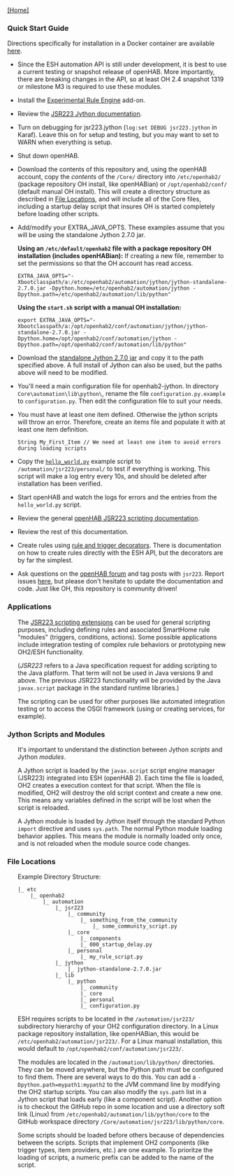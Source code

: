 [[Home]](README.md)

### Quick Start Guide

Directions specifically for installation in a Docker container are available [here](Docker.md).

- Since the ESH automation API is still under development, it is best to use a current testing or snapshot release of openHAB. 
More importantly, there are breaking changes in the API, so at least OH 2.4 snapshot 1319 or milestone M3 is required to use these modules.
- Install the [Experimental Rule Engine](https://www.openhab.org/docs/configuration/rules-ng.html) add-on.
- Review the [JSR223 Jython documentation](https://www.openhab.org/docs/configuration/jsr223-jython.html).
- Turn on debugging for jsr223.jython (`log:set DEBUG jsr223.jython` in Karaf). Leave this on for setup and testing, but you may want to set to WARN when everything is setup.
- Shut down openHAB.
- Download the contents of this repository and, using the openHAB account, copy the _contents_ of the `/Core/` directory into `/etc/openhab2/` (package repository OH install, like openHABian) or `/opt/openhab2/conf/` (default manual OH install). 
This will create a directory structure as described in [File Locations](#file-locations), and will include all of the Core files, including a startup delay script that insures OH is started completely before loading other scripts.
- Add/modify your EXTRA_JAVA_OPTS. 
These examples assume that you will be using the standalone Jython 2.7.0 jar. 

    **Using an `/etc/default/openhab2` file with a package repository OH installation (includes openHABian):**
    If creating a new file, remember to set the permissions so that the OH account has read access.
    ```
    EXTRA_JAVA_OPTS="-Xbootclasspath/a:/etc/openhab2/automation/jython/jython-standalone-2.7.0.jar -Dpython.home=/etc/openhab2/automation/jython -Dpython.path=/etc/openhab2/automation/lib/python"
    ```
    **Using the `start.sh` script with a manual OH installation:**
    ```
    export EXTRA_JAVA_OPTS="-Xbootclasspath/a:/opt/openhab2/conf/automation/jython/jython-standalone-2.7.0.jar -Dpython.home=/opt/openhab2/conf/automation/jython -Dpython.path=/opt/openhab2/conf/automation/lib/python"
    ```
- Download the [standalone Jython 2.7.0 jar](http://www.jython.org/downloads.html) and copy it to the path specified above. 
A full install of Jython can also be used, but the paths above will need to be modified.

- You'll need a main configuration file for openhab2-jython. In directory `Core\automation\lib\python\`, rename the file `configuration.py.example` to `configuration.py`. Then edit the configuration file to suit your needs.
- You must have at least one item defined. Otherwise the jython scripts will throw an error. Therefore, create an items file and populate it with at least one item definition.
    ```
    String My_First_Item // We need at least one item to avoid errors during loading scripts
    ```
- Copy the [`hello_world.py`](/Script%20Examples/hello_world.py) example script to `/automation/jsr223/personal/` to test if everything is working. 
This script will make a log entry every 10s, and should be deleted after installation has been verified.
- Start openHAB and watch the logs for errors and the entries from the `hello_world.py` script.
- Review the general [openHAB JSR223 scripting documentation](https://www.openhab.org/docs/configuration/jsr223.html).
- Review the rest of this documentation.
- Create rules using [rule and trigger decorators](Defining-Rules.md#rule-and-trigger-decorators). 
There is documentation on how to create rules directly with the ESH API, but the decorators are by far the simplest.
- Ask questions on the [openHAB forum](https://community.openhab.org/tags/jsr223) and tag posts with `jsr223`. Report issues [here](https://github.com/OH-Jython-Scripters/openhab2-jython/issues), but please don't hesitate to update the documentation and code. 
Just like OH, this repository is community driven!

### Applications
<ul>

The [JSR223 scripting extensions](https://www.jcp.org/en/jsr/detail?id=223) can be used for general scripting purposes, 
including defining rules and associated SmartHome rule "modules" (triggers, conditions, actions). 
Some possible applications include integration testing of complex rule behaviors or prototyping new OH2/ESH functionality.

(_JSR223_ refers to a Java specification request for adding scripting to the Java platform. 
That term will not be used in Java versions 9 and above. 
The previous JSR223 functionality will be provided by the Java `javax.script` package in the standard runtime libraries.)

The scripting can be used for other purposes like automated integration testing 
or to access the OSGI framework (using or creating services, for example).
</ul>

### Jython Scripts and Modules
<ul>

It's important to understand the distinction between Jython _scripts_ and Jython _modules_. 

A Jython script is loaded by the `javax.script` script engine manager (JSR223) integrated into ESH (openHAB 2). 
Each time the file is loaded, OH2 creates a execution context for that script.
When the file is modified, OH2 will destroy the old script context and create a new one.
This means any variables defined in the script will be lost when the script is reloaded.

A Jython module is loaded by Jython itself through the standard Python `import` directive and uses `sys.path`.
The normal Python module loading behavior applies.
This means the module is normally loaded only once, and is not reloaded when the module source code changes.
</ul>

### File Locations
<ul>

Example Directory Structure:

```text
|_ etc
    |_ openhab2
        |_ automation
            |_ jsr223
                |_ community
                    |_ something_from_the_community
                        |_ some_community_script.py
                |_ core
                    |_ components
                    |_ 000_startup_delay.py
                |_ personal
                    |_ my_rule_script.py
            |_ jython
                |_ jython-standalone-2.7.0.jar
            |_ lib
                |_ python
                    |_ community
                    |_ core
                    |_ personal
                    |_ configuration.py
```
ESH requires scripts to be located in the `/automation/jsr223/` subdirectory hierarchy of your OH2 configuration directory. 
In a Linux package repository installation, like openHABian, this would be `/etc/openhab2/automation/jsr223/`. 
For a Linux manual installation, this would default to `/opt/openhab2/conf/automation/jsr223/`. 

The modules are located in the `/automation/lib/python/` directories. 
They can be moved anywhere, but the Python path must be configured to find them.
There are several ways to do this. 
You can add a `-Dpython.path=mypath1:mypath2` to the JVM command line by modifying the OH2 startup scripts.
You can also modify the `sys.path` list in a Jython script that loads early (like a component script).
Another option is to checkout the GitHub repo in some location and use a directory soft link (Linux) 
from `/etc/openhab2/automation/lib/python/core` to the GitHub workspace directory `/Core/automation/jsr223/lib/python/core`.

Some scripts should be loaded before others because of dependencies between the scripts. 
Scripts that implement OH2 components (like trigger types, item providers, etc.) are one example.
To prioritze the loading of scripts, a numeric prefix can be added to the name of the script. 
</ul>
